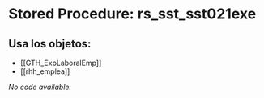 # Stored Procedure: rs_sst_sst021exe

## Usa los objetos:
- [[GTH_ExpLaboralEmp]]
- [[rhh_emplea]]

*No code available.*
